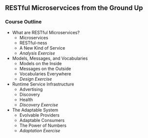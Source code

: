 ## RESTful Microservcices from the Ground Up

### Course Outline

 * What are RESTful Microservices?
   * Microservices
   * RESTful-ness
   * A New Kind of Service
   * _Analysis Exercise_
 * Models, Messages, and Vocabularies
   * Models on the Inside
   * Messages on the Outside
   * Vocabularies Everywhere
   * _Design Exercise_
 * Runtime Service Infrastructure
   * Advertising
   * Discovery
   * Health 
   * _Discovery Exercise_
 * The Adaptable System
   * Evolvable Providers
   * Adaptable Consumers
   * The Power of Numbers
   * _Adaptation Exercise_


